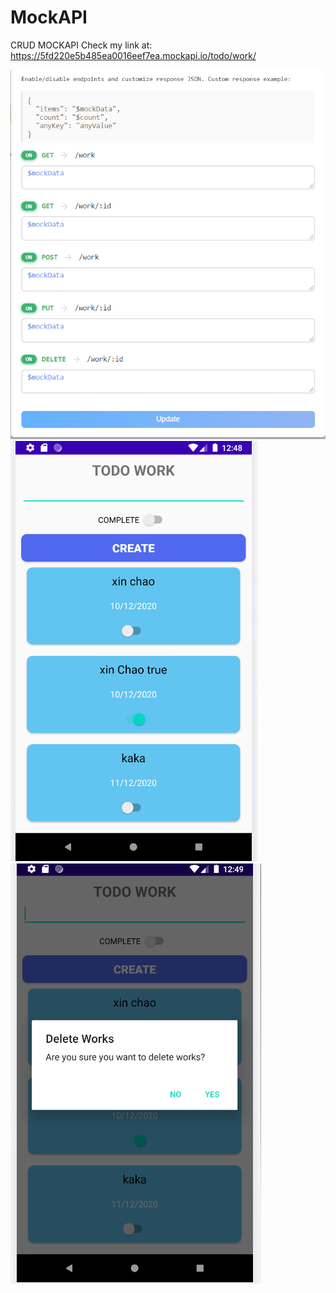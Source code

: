# MockAPI

CRUD MOCKAPI
Check my link at: https://5fd220e5b485ea0016eef7ea.mockapi.io/todo/work/

<img src="https://github.com/hmqiwtCode/MockAPI/blob/master/art2.PNG"/> <br>
<img src="https://github.com/hmqiwtCode/MockAPI/blob/master/art.PNG"/> <br>
<img src="https://github.com/hmqiwtCode/MockAPI/blob/master/art1.PNG"/> <br>
